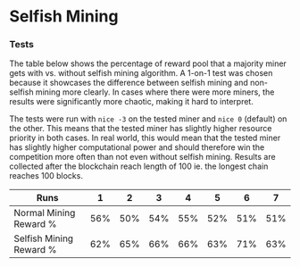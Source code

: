 # Selfish Mining

### Tests
The table below shows the percentage of reward pool that a majority miner gets
with vs. without selfish mining algorithm. A 1-on-1 test was chosen because it
showcases the difference between selfish mining and non-selfish mining more
clearly. In cases where there were more miners, the results were significantly
more chaotic, making it hard to interpret.

The tests were run with `nice -3` on the tested miner and `nice 0` (default) 
on the other. This means that the tested miner has slightly higher resource
priority in both cases. In real world, this would mean that the tested miner 
has slightly higher computational power and should therefore win the
competition more often than not even without selfish mining. Results are 
collected after the blockchain reach length of 100 ie. the longest chain 
reaches 100 blocks.

| Runs                      | 1      | 2      | 3       | 4     | 5     | 6     | 7     |
|---------------------------|--------|--------|---------|-------|-------|-------|-------|
| Normal Mining Reward %    | 56%    | 50%    | 54%     | 55%   | 52%   | 51%   | 51%   |
| Selfish Mining Reward %   | 62%    | 65%    | 66%     | 66%   | 63%   | 71%   | 63%   |

